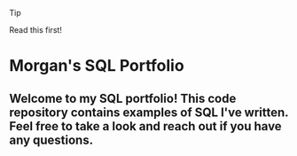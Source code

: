 > [!TIP]
> Read this first!

# Morgan's SQL Portfolio

## Welcome to my SQL portfolio! This code repository contains examples of SQL I've written. Feel free to take a look and reach out if you have any questions.
